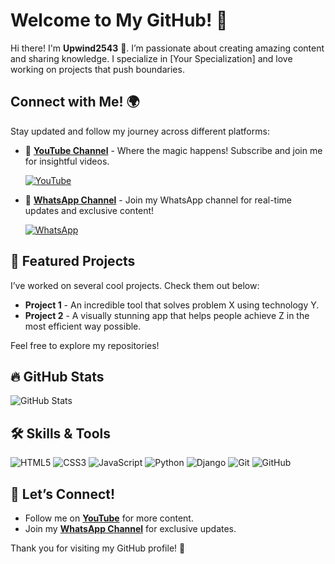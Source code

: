 # Welcome to My GitHub! 🌟

Hi there! I'm **Upwind2543** 🚀. I’m passionate about creating amazing content and sharing knowledge. I specialize in [Your Specialization] and love working on projects that push boundaries.

## Connect with Me! 🌍

Stay updated and follow my journey across different platforms:

- 🎥 [**YouTube Channel**](https://www.youtube.com/@upwind2543) - Where the magic happens! Subscribe and join me for insightful videos.
  
  [![YouTube](https://img.shields.io/badge/YouTube-FF0000?style=for-the-badge&logo=youtube&logoColor=white)](https://www.youtube.com/@upwind2543)
  
- 💬 [**WhatsApp Channel**](https://whatsapp.com/channel/0029Vab80HT60eBWA6FUvm1M) - Join my WhatsApp channel for real-time updates and exclusive content!
  
  [![WhatsApp](https://img.shields.io/badge/WhatsApp-25D366?style=for-the-badge&logo=whatsapp&logoColor=white)](https://whatsapp.com/channel/0029Vab80HT60eBWA6FUvm1M)

## 🚀 Featured Projects

I’ve worked on several cool projects. Check them out below:

- **Project 1** - An incredible tool that solves problem X using technology Y.
- **Project 2** - A visually stunning app that helps people achieve Z in the most efficient way possible.

Feel free to explore my repositories!

## 🔥 GitHub Stats
![GitHub Stats](https://github-readme-stats.vercel.app/api?username=yourusername&show_icons=true&theme=radical)

## 🛠 Skills & Tools

![HTML5](https://img.shields.io/badge/-HTML5-E34F26?style=flat-square&logo=html5&logoColor=white)
![CSS3](https://img.shields.io/badge/-CSS3-1572B6?style=flat-square&logo=css3)
![JavaScript](https://img.shields.io/badge/-JavaScript-F7DF1E?style=flat-square&logo=javascript&logoColor=black)
![Python](https://img.shields.io/badge/-Python-3776AB?style=flat-square&logo=python&logoColor=white)
![Django](https://img.shields.io/badge/-Django-092E20?style=flat-square&logo=django)
![Git](https://img.shields.io/badge/-Git-F05032?style=flat-square&logo=git)
![GitHub](https://img.shields.io/badge/-GitHub-181717?style=flat-square&logo=github)

## 🌈 Let’s Connect!

- Follow me on **[YouTube](https://www.youtube.com/@upwind2543)** for more content.
- Join my **[WhatsApp Channel](https://whatsapp.com/channel/0029Vab80HT60eBWA6FUvm1M)** for exclusive updates.

Thank you for visiting my GitHub profile! 🌟
